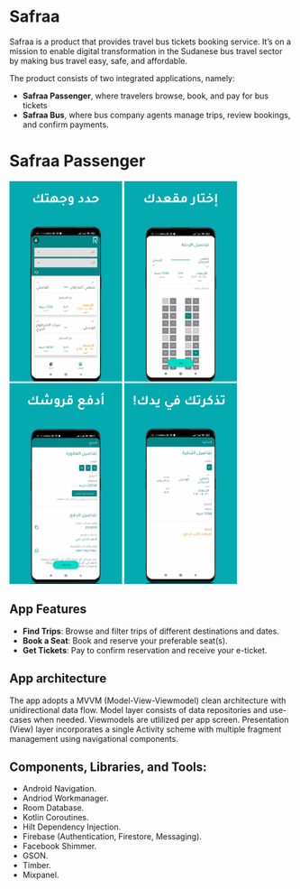 # Safraa
Safraa is a product that provides travel bus tickets booking service. It’s on a mission to enable digital transformation in the Sudanese bus travel sector by making bus travel easy, safe, and affordable.

The product consists of two integrated applications, namely:
- **Safraa Passenger**, where travelers browse, book, and pay for bus tickets
- **Safraa Bus**, where bus company agents manage trips, review bookings, and confirm payments.

# Safraa Passenger
<img src="https://github.com/Ahmedgadein/Safraa-Passenger/blob/master/screenshots/1.jpg" width="200"> <img src="https://github.com/Ahmedgadein/Safraa-Passenger/blob/master/screenshots/2.jpg" width="200"> <img src="https://github.com/Ahmedgadein/Safraa-Passenger/blob/master/screenshots/3.jpg" width="200"> <img src="https://github.com/Ahmedgadein/Safraa-Passenger/blob/master/screenshots/4.jpg" width="200">

## App Features

- **Find Trips**: Browse and filter trips of different destinations and dates.
- **Book a Seat**: Book and reserve your preferable seat(s).
- **Get Tickets**: Pay to confirm reservation and receive your e-ticket.

## App architecture

The app adopts a MVVM (Model-View-Viewmodel) clean architecture with unidirectional data flow. Model layer consists of data repositories and use-cases when needed. 
Viewmodels are utlilized per app screen. Presentation (View) layer incorporates a single Activity scheme with multiple fragment management using navigational components.

## Components, Libraries, and Tools:
- Android Navigation.
- Andriod Workmanager.
- Room Database.
- Kotlin Coroutines.
- Hilt Dependency Injection.
- Firebase (Authentication, Firestore, Messaging).
- Facebook Shimmer.
- GSON.
- Timber.
- Mixpanel.
